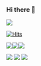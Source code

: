 ### Hi there 👋

<!--
**Headfish96/Headfish96** is a ✨ _special_ ✨ repository because its `README.md` (this file) appears on your GitHub profile.

Here are some ideas to get you started:

- 🔭 I’m currently working on ...
- 🌱 I’m currently learning ...
- 👯 I’m looking to collaborate on ...
- 🤔 I’m looking for help with ...
- 💬 Ask me about ...
- 📫 How to reach me: ...
- 😄 Pronouns: ...
- ⚡ Fun fact: ...
-->


![](https://img.shields.io/github/followers/headfish96?style=social) <!-- 마크다운 문법으로 뱃지 가져옴 html -->

[![Hits](https://hits.seeyoufarm.com/api/count/incr/badge.svg?url=https%3A%2F%2Fgithub.com%2FHeadfish96%2Fhit-counter&count_bg=%2379C83D&title_bg=%23555555&icon=&icon_color=%23E7E7E7&title=hits&edge_flat=false)](https://hits.seeyoufarm.com)

<img src="https://img.shields.io/badge/Python-3776AB?style=for-the-badge&logo=Python&logoColor=white"><img src="https://img.shields.io/badge/AWSEC2-FF9900?style=for-the-badge&logo=Amazon EC2&logoColor=white"><img src="https://img.shields.io/badge/Swift-F05138?style=flat-square&logo=Swift&logoColor=white">

<img src="https://img.shields.io/badge/GitHub-181717?style=for-the-badge&logo=GitHub&logoColor=white">

<img src="https://img.shields.io/badge/AWSEC2-FF9900?style=for-the-badge&logo=Amazon EC2&logoColor=white">
<img src="https://img.shields.io/badge/Swift-F05138?style=flat-square&logo=Swift&logoColor=white">
